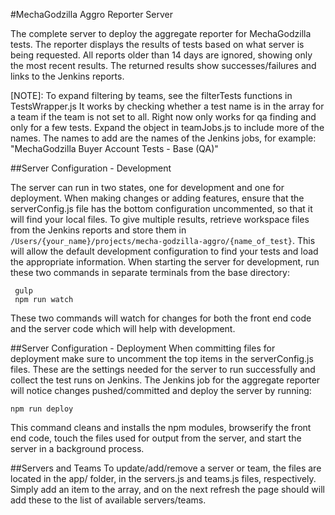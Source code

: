 #MechaGodzilla Aggro Reporter Server

The complete server to deploy the aggregate reporter for MechaGodzilla tests. The
reporter displays the results of tests based on what server is being requested.
All reports older than 14 days are ignored, showing only the most recent results.
The returned results show successes/failures and links to the Jenkins reports.

[NOTE]: To expand filtering by teams, see the filterTests functions in TestsWrapper.js
It works by checking whether a test name is in the array for a team if the team
is not set to all. Right now only works for qa finding and only for a few tests.
Expand the object in teamJobs.js to include more of the names. The names to add are
the names of the Jenkins jobs, for example: "MechaGodzilla Buyer Account Tests - Base (QA)"

##Server Configuration - Development

The server can run in two states, one for development and one for deployment.
When making changes or adding features, ensure that the serverConfig.js file has
the bottom configuration uncommented, so that it will find your local files. To
give multiple results, retrieve workspace files from the Jenkins reports and store
them in `/Users/{your_name}/projects/mecha-godzilla-aggro/{name_of_test}`. This
will allow the default development configuration to find your tests and load the
appropriate information. When starting the server for development, run these two
commands in separate terminals from the base directory:
```
 gulp
 npm run watch
```
These two commands will watch for changes for both the front end code and the server
code which will help with development.

##Server Configuration - Deployment
When committing files for deployment make sure to uncomment the top items in
the serverConfig.js files. These are the settings needed for the server to run
successfully and collect the test runs on Jenkins. The Jenkins job for the aggregate
reporter will notice changes pushed/committed and deploy the server by running:
```
npm run deploy
```
This command cleans and installs the npm modules, browserify the
front end code, touch the files used for output from the server, and start the
server in a background process.

##Servers and Teams
To update/add/remove a server or team, the files are located in the app/ folder,
in the servers.js and teams.js files, respectively. Simply add an item to the array,
and on the next refresh the page should will add these to the list of available
servers/teams.
